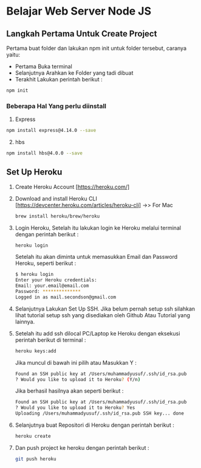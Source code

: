 # Belajar Web Server Node JS

## Langkah Pertama Untuk Create Project

Pertama buat folder dan lakukan npm init untuk folder tersebut, caranya yaitu:
- Pertama Buka terminal
- Selanjutnya Arahkan ke Folder yang tadi dibuat
- Terakhit Lakukan perintah berikut :

```bash
npm init
```

### Beberapa Hal Yang perlu diinstall

1. Express
```bash
npm install express@4.14.0 --save
```

2. hbs
```bash
npm install hbs@4.0.0 --save
```

## Set Up Heroku

1. Create Heroku Account [https://heroku.com/]

2. Download and install Heroku CLI [https://devcenter.heroku.com/articles/heroku-cli]
    ->> For Mac
    ```bash
    brew install heroku/brew/heroku
    ```
2. Login Heroku, Setelah itu lakukan login ke Heroku melalui terminal dengan perintah berikut :
    ```bash
    heroku login
    ```

    Setelah itu akan diminta untuk memasukkan Email dan Password Heroku, seperti berikut :
    ```bash
    $ heroku login
    Enter your Heroku credentials:
    Email: your.email@email.com
    Password: **************
    Logged in as mail.secondson@gmail.com
    ```

3. Selanjutnya Lakukan Set Up SSH. Jika belum pernah setup ssh silahkan lihat tutorial setup ssh yang disediakan oleh Github Atau Tutorial yang lainnya.

4. Setelah itu add ssh dilocal PC/Laptop ke Heroku dengan eksekusi perintah berikut di terminal :
    ```bash
    heroku keys:add
    ```

    Jika muncul di bawah ini pilih atau Masukkan Y :
    ```bash
    Found an SSH public key at /Users/muhammadyusuf/.ssh/id_rsa.pub
    ? Would you like to upload it to Heroku? (Y/n)
    ```

    Jika berhasil hasilnya akan seperti berikut :
    ```bash
    Found an SSH public key at /Users/muhammadyusuf/.ssh/id_rsa.pub
    ? Would you like to upload it to Heroku? Yes
    Uploading /Users/muhammadyusuf/.ssh/id_rsa.pub SSH key... done
    ```

4. Selanjutnya buat Repositori di Heroku dengan perintah berikut :
    ```bash
    heroku create
    ```

5. Dan push project ke heroku dengan perintah berikut :
    ```bash
    git push heroku
    ```
